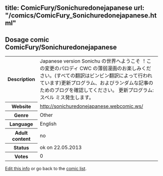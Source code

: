 title: ComicFury/Sonichuredonejapanese
url: "/comics/ComicFury_Sonichuredonejapanese.html"
---
Dosage comic ComicFury/Sonichuredonejapanese
-----------------------------------------

<p id="msg"></p>
<script type="text/javascript">
if (window.location.search === '?edit_info_mail=sent_ok') {
  var elem = document.getElementById("msg");
  elem.innerHTML = 'Edited information sucessfully sent for review, which is usually done daily. Thanks!';
  elem.className = 'ok';
}
</script>
<table class="comicinfo">
<tr>
<th>Description</th><td>Japanese version Sonichu の世界へようこそ ！この変更のパロディ CWC の薄弱漫画のお楽しみください。(すべての翻訳はビンビン翻訳によって行われています)更新プログラム、およびランダムな記事のためのブログを確認してください。 更新プログラム: スペル ミス発生します。</td>
</tr>
<tr>
<th>Website</th><td><a href="http://sonichuredonejapanese.webcomic.ws/">http://sonichuredonejapanese.webcomic.ws/</a></td>
</tr>
<tr>
<th>Genre</th><td>Other</td>
</tr>
<tr>
<th>Language</th><td>English</td>
</tr>
<tr>
<th>Adult content</th><td>no</td>
</tr>
<tr>
<th>Status</th><td>ok on 22.05.2013</td>
</tr>
<tr>
<th>Votes</th><td>0</td>
</tr>
</table>

[Edit this info](ComicFury_Sonichuredonejapanese_edit.html) or go back to the [comic list](../comic-index.html).
